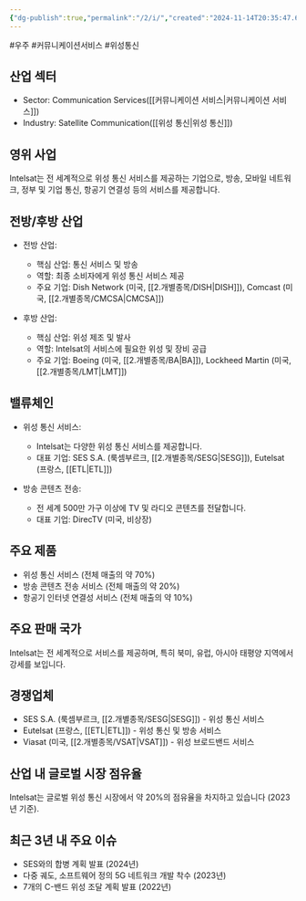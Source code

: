 ```yaml
---
{"dg-publish":true,"permalink":"/2/i/","created":"2024-11-14T20:35:47.687+09:00","updated":"2025-06-03T20:05:59.502+09:00"}
---
```


#우주 #커뮤니케이션서비스 #위성통신 

## 산업 섹터

- Sector: Communication Services([[커뮤니케이션 서비스\|커뮤니케이션 서비스]])
- Industry: Satellite Communication([[위성 통신\|위성 통신]])

## 영위 사업

Intelsat는 전 세계적으로 위성 통신 서비스를 제공하는 기업으로, 방송, 모바일 네트워크, 정부 및 기업 통신, 항공기 연결성 등의 서비스를 제공합니다.

## 전방/후방 산업

- 전방 산업:
    
    - 핵심 산업: 통신 서비스 및 방송
    - 역할: 최종 소비자에게 위성 통신 서비스 제공
    - 주요 기업: Dish Network (미국, [[2.개별종목/DISH\|DISH]]), Comcast (미국, [[2.개별종목/CMCSA\|CMCSA]])
    
- 후방 산업:
    
    - 핵심 산업: 위성 제조 및 발사
    - 역할: Intelsat의 서비스에 필요한 위성 및 장비 공급
    - 주요 기업: Boeing (미국, [[2.개별종목/BA\|BA]]), Lockheed Martin (미국, [[2.개별종목/LMT\|LMT]])
    

## 밸류체인

- 위성 통신 서비스:
    
    - Intelsat는 다양한 위성 통신 서비스를 제공합니다.
    - 대표 기업: SES S.A. (룩셈부르크, [[2.개별종목/SESG\|SESG]]), Eutelsat (프랑스, [[ETL\|ETL]])
    
- 방송 콘텐츠 전송:
    
    - 전 세계 500만 가구 이상에 TV 및 라디오 콘텐츠를 전달합니다.
    - 대표 기업: DirecTV (미국, 비상장)
    

## 주요 제품

- 위성 통신 서비스 (전체 매출의 약 70%)
- 방송 콘텐츠 전송 서비스 (전체 매출의 약 20%)
- 항공기 인터넷 연결성 서비스 (전체 매출의 약 10%)

## 주요 판매 국가

Intelsat는 전 세계적으로 서비스를 제공하며, 특히 북미, 유럽, 아시아 태평양 지역에서 강세를 보입니다.

## 경쟁업체

- SES S.A. (룩셈부르크, [[2.개별종목/SESG\|SESG]]) - 위성 통신 서비스
- Eutelsat (프랑스, [[ETL\|ETL]]) - 위성 통신 및 방송 서비스
- Viasat (미국, [[2.개별종목/VSAT\|VSAT]]) - 위성 브로드밴드 서비스

## 산업 내 글로벌 시장 점유율

Intelsat는 글로벌 위성 통신 시장에서 약 20%의 점유율을 차지하고 있습니다 (2023년 기준).

## 최근 3년 내 주요 이슈

- SES와의 합병 계획 발표 (2024년)
- 다중 궤도, 소프트웨어 정의 5G 네트워크 개발 착수 (2023년)
- 7개의 C-밴드 위성 조달 계획 발표 (2022년)